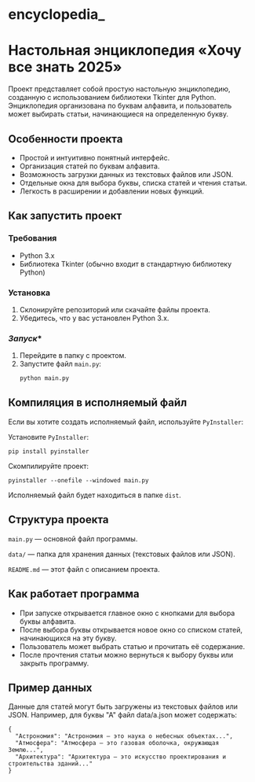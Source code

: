 # encyclopedia_

# **Настольная энциклопедия «Хочу все знать 2025»**

Проект представляет собой простую настольную энциклопедию, созданную с использованием библиотеки Tkinter для Python. Энциклопедия организована по буквам алфавита, и пользователь может выбирать статьи, начинающиеся на определенную букву.

## **Особенности проекта**
- Простой и интуитивно понятный интерфейс.
- Организация статей по буквам алфавита.
- Возможность загрузки данных из текстовых файлов или JSON.
- Отдельные окна для выбора буквы, списка статей и чтения статьи.
- Легкость в расширении и добавлении новых функций.

## **Как запустить проект**

### **Требования**
- Python 3.x
- Библиотека Tkinter (обычно входит в стандартную библиотеку Python)

### **Установка**
1. Склонируйте репозиторий или скачайте файлы проекта.
2. Убедитесь, что у вас установлен Python 3.x.

### *Запуск**
1. Перейдите в папку с проектом.
2. Запустите файл `main.py`:
   ```bash
   python main.py

## **Компиляция в исполняемый файл**

Если вы хотите создать исполняемый файл, используйте `PyInstaller`:

Установите `PyInstaller`:

    pip install pyinstaller
    
Скомпилируйте проект:

    pyinstaller --onefile --windowed main.py
    
Исполняемый файл будет находиться в папке `dist`.

## **Структура проекта**

`main.py` — основной файл программы.

`data/` — папка для хранения данных (текстовых файлов или JSON).

`README.md` — этот файл с описанием проекта.

## **Как работает программа**

- При запуске открывается главное окно с кнопками для выбора буквы алфавита.
- После выбора буквы открывается новое окно со списком статей, начинающихся на эту букву.
- Пользователь может выбрать статью и прочитать её содержание.
- После прочтения статьи можно вернуться к выбору буквы или закрыть программу.

## Пример данных

Данные для статей могут быть загружены из текстовых файлов или JSON. Например, для буквы "А" файл data/a.json может содержать:

    {
      "Астрономия": "Астрономия — это наука о небесных объектах...",
      "Атмосфера": "Атмосфера — это газовая оболочка, окружающая Землю...",
      "Архитектура": "Архитектура — это искусство проектирования и строительства зданий..."
    }
